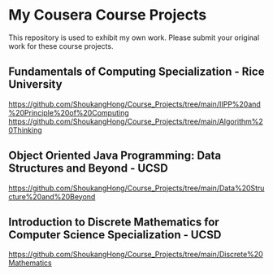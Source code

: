 # My Cousera Course Projects
This repository is used to exhibit my own work. Please submit your original work for these course projects.

## Fundamentals of Computing Specialization - Rice University
https://github.com/ShoukangHong/Course_Projects/tree/main/IIPP%20and%20Principle%20of%20Computing
https://github.com/ShoukangHong/Course_Projects/tree/main/Algorithm%20Thinking

## Object Oriented Java Programming: Data Structures and Beyond - UCSD
https://github.com/ShoukangHong/Course_Projects/tree/main/Data%20Structure%20and%20Beyond

## Introduction to Discrete Mathematics for Computer Science Specialization - UCSD
https://github.com/ShoukangHong/Course_Projects/tree/main/Discrete%20Mathematics
